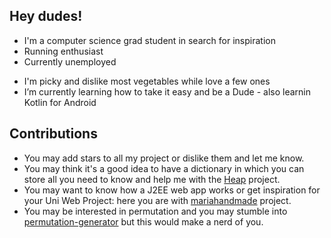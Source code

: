 <!---
Cinosarge/Cinosarge is a ✨ special ✨ repository because its `README.md` (this file) appears on your GitHub profile.
You can click the Preview link to take a look at your changes.
--->

## Hey dudes!
- I'm a computer science grad student in search for inspiration
- Running enthusiast
- Currently unemployed
+ I'm picky and dislike most vegetables while love a few ones
+ I’m currently learning how to take it easy and be a Dude - also learnin Kotlin for Android

## Contributions
- You may add stars to all my project or dislike them and let me know.
- You may think it's a good idea to have a dictionary in which you can store all you need to know and help me with the [Heap](https://github.com/Cinosarge/Heap) project.
- You may want to know how a J2EE web app works or get inspiration for your Uni Web Project: here you are with [mariahandmade](https://github.com/Cinosarge/mariahandmade) project.
- You may be interested in permutation and you may stumble into [permutation-generator](https://github.com/Cinosarge/permutation-generator) but this would make a nerd of you.
